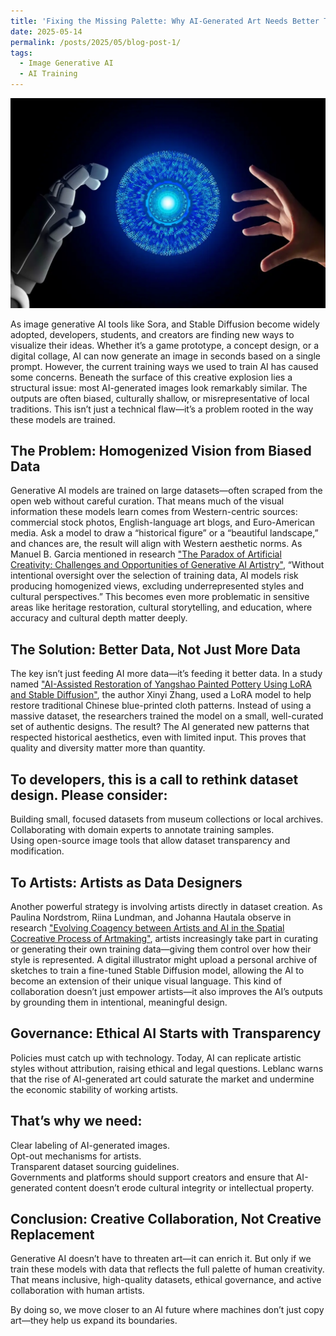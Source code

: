 ```yaml
---
title: 'Fixing the Missing Palette: Why AI-Generated Art Needs Better Training Data'
date: 2025-05-14
permalink: /posts/2025/05/blog-post-1/
tags:
  - Image Generative AI
  - AI Training
---
```


<img src="/images/AI1.png" alt="AI and Human">

As image generative AI tools like Sora, and Stable Diffusion become widely adopted, developers, students, and creators are finding new ways to visualize their ideas. Whether it’s a game prototype, a concept design, or a digital collage, AI can now generate an image in seconds based on a single prompt.
However, the current training ways we used to train AI has caused some concerns. Beneath the surface of this creative explosion lies a structural issue: most AI-generated images look remarkably similar. The outputs are often biased, culturally shallow, or misrepresentative of local traditions. This isn’t just a technical flaw—it’s a problem rooted in the way these models are trained.
## The Problem: Homogenized Vision from Biased Data
Generative AI models are trained on large datasets—often scraped from the open web without careful curation. That means much of the visual information these models learn comes from Western-centric sources: commercial stock photos, English-language art blogs, and Euro-American media.
Ask a model to draw a “historical figure” or a “beautiful landscape,” and chances are, the result will align with Western aesthetic norms. As Manuel B. Garcia mentioned in research ["The Paradox of Artificial Creativity: Challenges and Opportunities of Generative AI Artistry"](https://doi.org/10.1080/10400419.2024.2354622), “Without intentional oversight over the selection of training data, AI models risk producing homogenized views, excluding underrepresented styles and cultural perspectives.”
This becomes even more problematic in sensitive areas like heritage restoration, cultural storytelling, and education, where accuracy and cultural depth matter deeply.
## The Solution: Better Data, Not Just More Data
The key isn’t just feeding AI more data—it’s feeding it better data.
In a study named ["AI-Assisted Restoration of Yangshao Painted Pottery Using LoRA and Stable Diffusion"](https://doi.org/10.3390/heritage7110295), the author Xinyi Zhang, used a LoRA model to help restore traditional Chinese blue-printed cloth patterns. Instead of using a massive dataset, the researchers trained the model on a small, well-curated set of authentic designs. The result? The AI generated new patterns that respected historical aesthetics, even with limited input. This proves that quality and diversity matter more than quantity.
## To developers, this is a call to rethink dataset design. Please consider:
Building small, focused datasets from museum collections or local archives.<br>
Collaborating with domain experts to annotate training samples.<br>
Using open-source image tools that allow dataset transparency and modification.<br>
## To Artists: Artists as Data Designers
Another powerful strategy is involving artists directly in dataset creation. As Paulina Nordstrom, Riina Lundman, and Johanna Hautala observe in research ["Evolving Coagency between Artists and AI in the Spatial Cocreative Process of Artmaking"](https://doi-org.proxy2.library.illinois.edu/10.1080/24694452.2023.2210647), artists increasingly take part in curating or generating their own training data—giving them control over how their style is represented.
A digital illustrator might upload a personal archive of sketches to train a fine-tuned Stable Diffusion model, allowing the AI to become an extension of their unique visual language.
This kind of collaboration doesn’t just empower artists—it also improves the AI’s outputs by grounding them in intentional, meaningful design.
## Governance: Ethical AI Starts with Transparency
Policies must catch up with technology. Today, AI can replicate artistic styles without attribution, raising ethical and legal questions. Leblanc warns that the rise of AI-generated art could saturate the market and undermine the economic stability of working artists.
## That’s why we need:
Clear labeling of AI-generated images.<br>
Opt-out mechanisms for artists.<br>
Transparent dataset sourcing guidelines.<br>
Governments and platforms should support creators and ensure that AI-generated content doesn’t erode cultural integrity or intellectual property.<br>

## Conclusion: Creative Collaboration, Not Creative Replacement
Generative AI doesn’t have to threaten art—it can enrich it. But only if we train these models with data that reflects the full palette of human creativity. That means inclusive, high-quality datasets, ethical governance, and active collaboration with human artists.

By doing so, we move closer to an AI future where machines don’t just copy art—they help us expand its boundaries.

